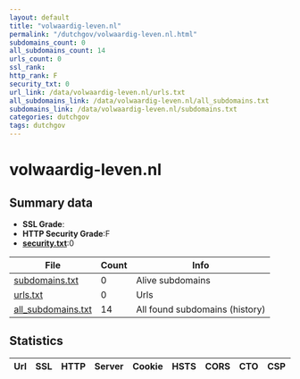 ```yaml
---
layout: default
title: "volwaardig-leven.nl"
permalink: "/dutchgov/volwaardig-leven.nl.html"
subdomains_count: 0
all_subdomains_count: 14
urls_count: 0
ssl_rank: 
http_rank: F
security_txt: 0
url_link: /data/volwaardig-leven.nl/urls.txt
all_subdomains_link: /data/volwaardig-leven.nl/all_subdomains.txt
subdomains_link: /data/volwaardig-leven.nl/subdomains.txt
categories: dutchgov
tags: dutchgov
---
```



# volwaardig-leven.nl
## Summary data


 - **SSL Grade**:
 - **HTTP Security Grade**:F
 - **[security.txt](https://www.digitaleoverheid.nl/nieuws/standaard-security-txt-nu-verplicht-voor-overheid/)**:0


| File       | Count | Info |
|------------|-------|------|
|[subdomains.txt](/DutchGovScope/data/volwaardig-leven.nl/subdomains.txt)|0|Alive subdomains|
|[urls.txt](/DutchGovScope/data/volwaardig-leven.nl/urls.txt)|0|Urls|
|[all_subdomains.txt](/DutchGovScope/data/volwaardig-leven.nl/all_subdomains.txt)|14|All found subdomains (history)|


## Statistics


| Url | SSL | HTTP | Server | Cookie | HSTS | CORS | CTO | CSP | XFO | XXP | RP |FP| Tech |Title |
|--------|-------|-------|------|------|------|------|------|------|------|------|------|------|------|------|

